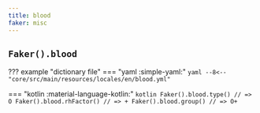 ```yaml
---
title: blood
faker: misc
---
```


## `Faker().blood`

??? example "dictionary file"
    === "yaml :simple-yaml:"
        ```yaml
        --8<-- "core/src/main/resources/locales/en/blood.yml"
        ```

=== "kotlin :material-language-kotlin:"
    ```kotlin
    Faker().blood.type() // => O
    Faker().blood.rhFactor() // => +
    Faker().blood.group() // => O+
    ```
